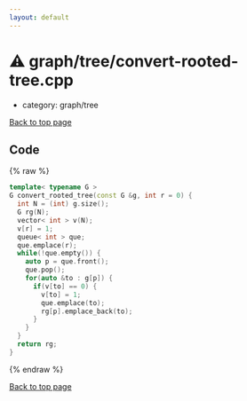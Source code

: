 ```yaml
---
layout: default
---
```


<!-- mathjax config similar to math.stackexchange -->
<script type="text/javascript" async
  src="https://cdnjs.cloudflare.com/ajax/libs/mathjax/2.7.5/MathJax.js?config=TeX-MML-AM_CHTML">
</script>
<script type="text/x-mathjax-config">
  MathJax.Hub.Config({
    TeX: { equationNumbers: { autoNumber: "AMS" }},
    tex2jax: {
      inlineMath: [ ['$','$'] ],
      processEscapes: true
    },
    "HTML-CSS": { matchFontHeight: false },
    displayAlign: "left",
    displayIndent: "2em"
  });
</script>

<script type="text/javascript" src="https://cdnjs.cloudflare.com/ajax/libs/jquery/3.4.1/jquery.min.js"></script>
<script src="https://cdn.jsdelivr.net/npm/jquery-balloon-js@1.1.2/jquery.balloon.min.js" integrity="sha256-ZEYs9VrgAeNuPvs15E39OsyOJaIkXEEt10fzxJ20+2I=" crossorigin="anonymous"></script>
<script type="text/javascript" src="../../../assets/js/copy-button.js"></script>
<link rel="stylesheet" href="../../../assets/css/copy-button.css" />


# :warning: graph/tree/convert-rooted-tree.cpp
* category: graph/tree


[Back to top page](../../../index.html)



## Code
{% raw %}
```cpp
template< typename G >
G convert_rooted_tree(const G &g, int r = 0) {
  int N = (int) g.size();
  G rg(N);
  vector< int > v(N);
  v[r] = 1;
  queue< int > que;
  que.emplace(r);
  while(!que.empty()) {
    auto p = que.front();
    que.pop();
    for(auto &to : g[p]) {
      if(v[to] == 0) {
        v[to] = 1;
        que.emplace(to);
        rg[p].emplace_back(to);
      }
    }
  }
  return rg;
}

```
{% endraw %}

[Back to top page](../../../index.html)

